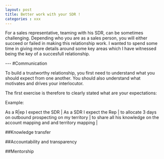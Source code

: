 ```yaml
---
layout: post
title: Better work with your SDR !
categories : xxx
---
```


For a sales representative, teaming with his SDR, can be sometimes challenging. Depending who you are as a sales person, you will either succeed or failed in making this relationship work.
I wanted to spend some time in giving more details around some key areas which I have witnessed being the key of a succesfull relationship.


--- #Communication

To build a trustworthy relationship, you first need to understand what you should expect from one another.
You should also understand what motivates and drives your interlocutor.

The first exercise is therefore to clearly stated what are your expectations:

Example:

As a R|ep I expect the SDR | As a SDR I expect the Rep |
to allocate 3 days on outbound prospecting on my territory | to share all his knowledge on the account mapping and and territory mapping |




##Knowledge transfer


##Accountability and transparency


##Mentorship









